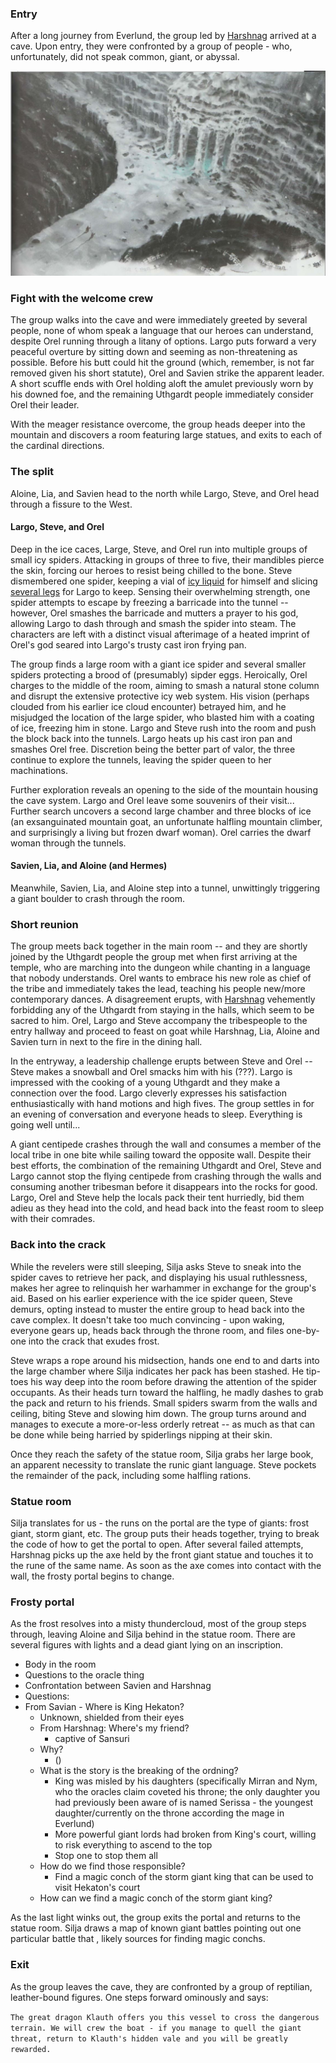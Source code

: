 <!-- TITLE: Ice Cave -->
<!-- SUBTITLE: Spiders, Dragons, and Boulders: Oh My! -->

### Entry
After a long journey from Everlund, the group led by [Harshnag](/people/harshnag) arrived at a cave.  Upon entry, they were confronted by a group of people - who, unfortunately, did not speak common, giant, or abyssal.

![Eye Of The All Father](/uploads/eye-of-the-all-father.jpg "Eye Of The All Father")

### Fight with the welcome crew

The group walks into the cave and were immediately greeted by several people, none of whom speak a language that our heroes can understand, despite Orel running through a litany of options.  Largo puts forward a very peaceful overture by sitting down and seeming as non-threatening as possible.  Before his butt could hit the ground (which, remember, is not far removed given his short statute), Orel and Savien strike the apparent leader.  A short scuffle ends with Orel holding aloft the amulet previously worn by his downed foe, and the remaining Uthgardt people immediately consider Orel their leader.  

With the meager resistance overcome, the group heads deeper into the mountain and discovers a room featuring large statues, and exits to each of the cardinal directions.

### The split
Aloine, Lia, and Savien head to the north while Largo, Steve, and Orel head through a fissure to the West.

#### Largo, Steve, and Orel
Deep in the ice caces, Large, Steve, and Orel run into multiple groups of small icy spiders.  Attacking in groups of three to five, their mandibles pierce the skin, forcing our heroes to resist being chilled to the bone.  Steve dismembered one spider, keeping a vial of [icy liquid](/items/icy-spider-juice) for himself and slicing [several legs](/items/icy-spider-legs) for Largo to keep.  Sensing their overwhelming strength, one spider attempts to escape by freezing a barricade into the tunnel -- however, Orel smashes the barricade and mutters a prayer to his god, allowing Largo to dash through and smash the spider into steam. The characters are left with a distinct visual afterimage of a heated imprint of Orel's god seared into Largo's trusty cast iron frying pan.

The group finds a large room with a giant ice spider and several smaller spiders protecting a brood of (presumably) sipder eggs.  Heroically, Orel charges to the middle of the room, aiming to smash a natural stone column and disrupt the extensive protective icy web system.  His vision (perhaps clouded from his earlier ice cloud encounter) betrayed him, and he misjudged the location of the large spider, who blasted him with a coating of ice, freezing him in stone.  Largo and Steve rush into the room and push the block back into the tunnels.  Largo heats up his cast iron pan and smashes Orel free.  Discretion being the better part of valor, the three continue to explore the tunnels, leaving the spider queen to her machinations.

Further exploration reveals an opening to the side of the mountain housing the cave system.  Largo and Orel leave some souvenirs of their visit...  Further search uncovers a second large chamber and three blocks of ice (an exsanguinated mountain goat, an unfortunate halfling mountain climber, and surprisingly a living but frozen dwarf woman).  Orel carries the dwarf woman through the tunnels.

#### Savien, Lia, and Aloine (and Hermes)
Meanwhile, Savien, Lia, and Aloine step into a tunnel, unwittingly triggering a giant boulder to crash through the room.  

### Short reunion
The group meets back together in the main room -- and they are shortly joined by the Uthgardt people the group met when first arriving at the temple, who are marching into the dungeon while chanting in a language that nobody understands.  Orel wants to embrace his new role as chief of the tribe and immediately takes the lead, teaching his people new/more contemporary dances.  A disagreement erupts, with [Harshnag](/people/harshnag) vehemently forbidding any of the Uthgardt from staying in the halls, which seem to be sacred to him.  Orel, Largo and Steve accompany the tribespeople to the entry hallway and proceed to feast on goat while Harshnag, Lia, Aloine and Savien turn in next to the fire in the dining hall. 

In the entryway, a leadership challenge erupts between Steve and Orel -- Steve makes a snowball and Orel smacks him with his (???).  Largo is impressed with the cooking of a young Uthgardt and they make a connection over the food.  Largo cleverly expresses his satisfaction enthusiastically with hand motions and high fives.  The group settles in for an evening of conversation and everyone heads to sleep.  Everything is going well until...

A giant centipede crashes through the wall and consumes a member of the local tribe in one bite while sailing toward the opposite wall.  Despite their best efforts, the combination of the remaining Uthgardt and Orel, Steve and Largo cannot stop the flying centipede from crashing through the walls and consuming another tribesman before it disappears into the rocks for good.  Largo, Orel and Steve help the locals pack their tent hurriedly, bid them adieu as they head into the cold, and head back into the feast room to sleep with their comrades.

### Back into the crack
While the revelers were still sleeping, Silja asks Steve to sneak into the spider caves to retrieve her pack, and displaying his usual ruthlessness, makes her agree to relinquish her warhammer in exchange for the group's aid.  Based on his earlier experience with the ice spider queen, Steve demurs, opting instead to muster the entire group to head back into the cave complex.  It doesn't take too much convincing - upon waking, everyone gears up, heads back through the throne room, and files one-by-one into the crack that exudes frost.  

Steve wraps a rope around his midsection, hands one end to and darts into the large chamber where Silja indicates her pack has been stashed. He tip-toes his way deep into the room before drawing the attention of the spider occupants.  As their heads turn toward the halfling, he madly dashes to grab the pack and return to his friends.  Small spiders swarm from the walls and ceiling, biting Steve and slowing him down.  The group turns around and manages to execute a more-or-less orderly retreat -- as much as that can be done while being harried by spiderlings nipping at their skin.

Once they reach the safety of the statue room, Silja grabs her large book, an apparent necessity to translate the runic giant language.  Steve pockets the remainder of the pack, including some halfling rations.

### Statue room
Silja translates for us - the runs on the portal are the type of giants: frost giant, storm giant, etc.
The group puts their heads together, trying to break the code of how to get the portal to open. After several failed attempts, Harshnag picks up the axe held by the front giant statue and touches it to the rune of the same name.  As soon as the axe comes into contact with the wall, the frosty portal begins to change.

### Frosty portal
As the frost resolves into a misty thundercloud, most of the group steps through, leaving Aloine and Silja behind in the statue room.  There are several figures with lights and a dead giant lying on an inscription.

- Body in the room
- Questions to the oracle thing
- Confrontation between Savien and Harshnag
- Questions:
- From Savian - Where is King Hekaton?
	- Unknown, shielded from their eyes
	- From Harshnag: Where's my friend?
		- captive of Sansuri
	- Why?
		- ()
	- What is the story is the breaking of the ordning?
		- King was misled by his daughters (specifically Mirran and Nym, who the oracles claim coveted his throne; the only daughter you had previously been aware of is named Serissa - the youngest daughter/currently on the throne according the mage in Everlund)
		- More powerful giant lords had broken from King's court, willing to risk everything to ascend to the top
		- Stop one to stop them all
	- How do we find those responsible?
		- Find a magic conch of the storm giant king that can be used to visit Hekaton's court
	- How can we find a magic conch of the storm giant king?

As the last light winks out, the group exits the portal and returns to the statue room.  Silja draws a map of known giant battles pointing out one particular battle that , likely sources for finding magic conchs.

### Exit
As the group leaves the cave, they are confronted by a group of reptilian, leather-bound figures.  One steps forward ominously and says: 

`The great dragon Klauth offers you this vessel to cross the dangerous terrain. We will crew the boat - if you manage to quell the giant threat, return to Klauth's hidden vale and you will be greatly rewarded.`